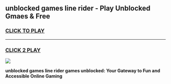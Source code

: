 
## unblocked games line rider - Play Unblocked Gmaes & Free
<h3>
<a href="https://premium.freeplayer.one?title=unblocked_games_line_rider&ref=20F">CLICK TO PLAY</a></h3>
<hr>

<h3>
<a href="https://premium.freeplayer.one?title=unblocked_games_line_rider&ref=20F">CLICK 2 PLAY</a>
  
</h3>

<a href="https://premium.freeplayer.one?title=unblocked_games_line_rider&ref=20F/"><img src="https://clearcache.store/games.png"></a>


**unblocked games line rider games unblocked: Your Gateway to Fun and Accessible Online Gaming**
